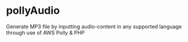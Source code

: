 # pollyAudio
Generate MP3 file by inputting audio-content in any supported language through use of AWS Polly &amp; PHP 
